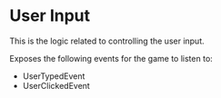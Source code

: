 # User Input

This is the logic related to controlling the user input.

Exposes the following events for the game to listen to:
- UserTypedEvent
- UserClickedEvent
